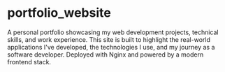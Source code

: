 # portfolio_website
A personal portfolio showcasing my web development projects, technical skills, and work experience. This site is built to highlight the real-world applications I've developed, the technologies I use, and my journey as a software developer. Deployed with Nginx and powered by a modern frontend stack.
